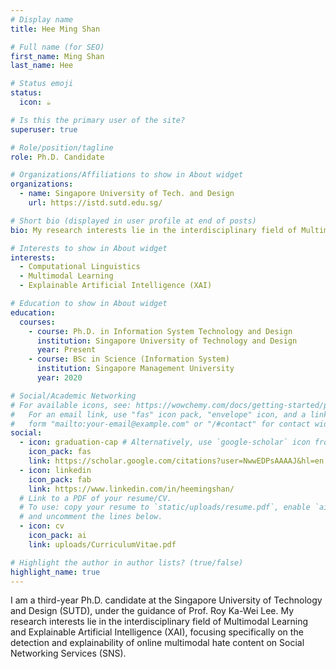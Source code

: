 ```yaml
---
# Display name
title: Hee Ming Shan

# Full name (for SEO)
first_name: Ming Shan
last_name: Hee

# Status emoji
status:
  icon: ☕️

# Is this the primary user of the site?
superuser: true

# Role/position/tagline
role: Ph.D. Candidate

# Organizations/Affiliations to show in About widget
organizations:
  - name: Singapore University of Tech. and Design
    url: https://istd.sutd.edu.sg/

# Short bio (displayed in user profile at end of posts)
bio: My research interests lie in the interdisciplinary field of Multimodal Learning and Explainable Artificial Intelligence (XAI), focusing specifically on the detection and explainability of online multimodal hate content on Social Networking Services (SNS).

# Interests to show in About widget
interests:
  - Computational Linguistics
  - Multimodal Learning
  - Explainable Artificial Intelligence (XAI) 

# Education to show in About widget
education:
  courses:
    - course: Ph.D. in Information System Technology and Design
      institution: Singapore University of Technology and Design
      year: Present
    - course: BSc in Science (Information System)
      institution: Singapore Management University
      year: 2020

# Social/Academic Networking
# For available icons, see: https://wowchemy.com/docs/getting-started/page-builder/#icons
#   For an email link, use "fas" icon pack, "envelope" icon, and a link in the
#   form "mailto:your-email@example.com" or "/#contact" for contact widget.
social:
  - icon: graduation-cap # Alternatively, use `google-scholar` icon from `ai` icon pack
    icon_pack: fas
    link: https://scholar.google.com/citations?user=NwwEDPsAAAAJ&hl=en
  - icon: linkedin
    icon_pack: fab
    link: https://www.linkedin.com/in/heemingshan/
  # Link to a PDF of your resume/CV.
  # To use: copy your resume to `static/uploads/resume.pdf`, enable `ai` icons in `params.yaml`,
  # and uncomment the lines below.
  - icon: cv
    icon_pack: ai
    link: uploads/CurriculumVitae.pdf

# Highlight the author in author lists? (true/false)
highlight_name: true
---
```


I am a third-year Ph.D. candidate at the Singapore University of Technology and Design (SUTD), under the guidance of Prof. Roy Ka-Wei Lee. My research interests lie in the interdisciplinary field of Multimodal Learning and Explainable Artificial Intelligence (XAI), focusing specifically on the detection and explainability of online multimodal hate content on Social Networking Services (SNS).
